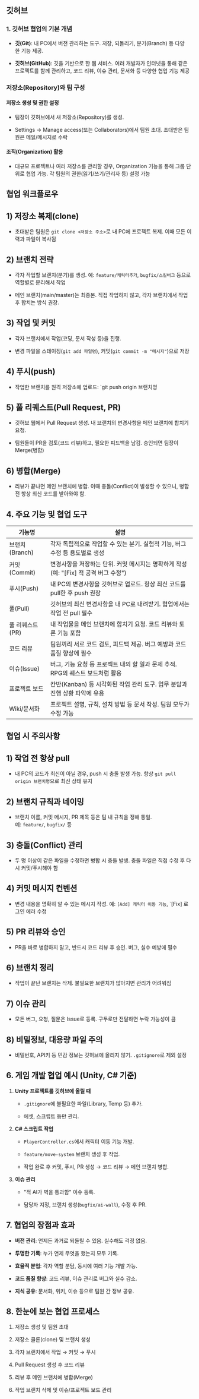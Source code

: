 ## 깃허브
### **1. 깃허브 협업의 기본 개념**

- **깃(Git)**: 내 PC에서 버전 관리하는 도구. 저장, 되돌리기, 분기(Branch) 등 다양한 기능 제공.
    
- **깃허브(GitHub)**: 깃을 기반으로 한 웹 서비스. 여러 개발자가 인터넷을 통해 같은 프로젝트를 함께 관리하고, 코드 리뷰, 이슈 관리, 문서화 등 다양한 협업 기능 제공

### **저장소(Repository)와 팀 구성**

#### **저장소 생성 및 권한 설정**

- 팀장이 깃허브에서 새 저장소(Repository)를 생성.
    
- Settings → Manage access(또는 Collaborators)에서 팀원 초대. 초대받은 팀원은 메일/메시지로 수락

#### **조직(Organization) 활용**

- 대규모 프로젝트나 여러 저장소를 관리할 경우, Organization 기능을 통해 그룹 단위로 협업 가능. 각 팀원의 권한(읽기/쓰기/관리자 등) 설정 가능


## **협업 워크플로우**

## **1) 저장소 복제(clone)**

- 초대받은 팀원은 `git clone <저장소 주소>`로 내 PC에 프로젝트 복제. 이때 모든 이력과 파일이 복사됨

## **2) 브랜치 전략**

- 각자 작업할 브랜치(분기)를 생성. 예: `feature/캐릭터추가`, `bugfix/스킬버그` 등으로 역할별로 분리해서 작업
    
- 메인 브랜치(main/master)는 최종본. 직접 작업하지 않고, 각자 브랜치에서 작업 후 합치는 방식 권장.
## **3) 작업 및 커밋**

- 각자 브랜치에서 작업(코딩, 문서 작성 등)을 진행.
    
- 변경 파일을 스테이징(`git add 파일명`), 커밋(`git commit -m "메시지"`)으로 저장
    

## **4) 푸시(push)**

- 작업한 브랜치를 원격 저장소에 업로드: `git push origin 브랜치명
    

## **5) 풀 리퀘스트(Pull Request, PR)**

- 깃허브 웹에서 Pull Request 생성. 내 브랜치의 변경사항을 메인 브랜치에 합치기 요청.
    
- 팀원들이 PR을 검토(코드 리뷰)하고, 필요한 피드백을 남김. 승인되면 팀장이 Merge(병합)
    

## **6) 병합(Merge)**

- 리뷰가 끝나면 메인 브랜치에 병합. 이때 충돌(Conflict)이 발생할 수 있으니, 병합 전 항상 최신 코드를 받아와야 함.


## **4. 주요 기능 및 협업 도구**

| 기능명         | 설명                                                    |
| ----------- | ----------------------------------------------------- |
| 브랜치(Branch) | 각자 독립적으로 작업할 수 있는 분기. 실험적 기능, 버그 수정 등 용도별로 생성         |
| 커밋(Commit)  | 변경사항을 저장하는 단위. 커밋 메시지는 명확하게 작성(예: "[Fix] 적 공격 버그 수정") |
| 푸시(Push)    | 내 PC의 변경사항을 깃허브로 업로드. 항상 최신 코드를 pull한 후 push 권장       |
| 풀(Pull)     | 깃허브의 최신 변경사항을 내 PC로 내려받기. 협업에서는 작업 전 pull 필수          |
| 풀 리퀘스트(PR)  | 내 작업물을 메인 브랜치에 합치기 요청. 코드 리뷰와 토론 기능 포함                |
| 코드 리뷰       | 팀원끼리 서로 코드 검토, 피드백 제공. 버그 예방과 코드 품질 향상에 필수            |
| 이슈(Issue)   | 버그, 기능 요청 등 프로젝트 내의 할 일과 문제 추적. RPG의 퀘스트 보드처럼 활용      |
| 프로젝트 보드     | 칸반(Kanban) 등 시각화된 작업 관리 도구. 업무 분담과 진행 상황 파악에 유용       |
| Wiki/문서화    | 프로젝트 설명, 규칙, 설치 방법 등 문서 작성. 팀원 모두가 수정 가능              |


## **협업 시 주의사항**

## **1) 작업 전 항상 pull**

- 내 PC의 코드가 최신이 아닐 경우, push 시 충돌 발생 가능. 항상 `git pull origin 브랜치명`으로 최신 상태 유지
    

## **2) 브랜치 규칙과 네이밍**

- 브랜치 이름, 커밋 메시지, PR 제목 등은 팀 내 규칙을 정해 통일. 예: `feature/`, `bugfix/` 등
    

## **3) 충돌(Conflict) 관리**

- 두 명 이상이 같은 파일을 수정하면 병합 시 충돌 발생. 충돌 파일은 직접 수정 후 다시 커밋/푸시해야 함
    

## **4) 커밋 메시지 컨벤션**

- 변경 내용을 명확히 알 수 있는 메시지 작성. 예: `[Add] 캐릭터 이동 기능`, `[Fix] 로그인 에러 수정
    

## **5) PR 리뷰와 승인**

- PR을 바로 병합하지 말고, 반드시 코드 리뷰 후 승인. 버그, 실수 예방에 필수
    

## **6) 브랜치 정리**

- 작업이 끝난 브랜치는 삭제. 불필요한 브랜치가 많아지면 관리가 어려워짐
    

## **7) 이슈 관리**

- 모든 버그, 요청, 질문은 Issue로 등록. 구두로만 전달하면 누락 가능성이 큼

## **8) 비밀정보, 대용량 파일 주의**

- 비밀번호, API키 등 민감 정보는 깃허브에 올리지 않기. `.gitignore`로 제외 설정

## **6. 게임 개발 협업 예시 (Unity, C# 기준)**

1. **Unity 프로젝트를 깃허브에 올릴 때**
    
    - `.gitignore`에 불필요한 파일(Library, Temp 등) 추가.
        
    - 에셋, 스크립트 등만 관리.
        
2. **C# 스크립트 작업**
    
    - `PlayerController.cs`에서 캐릭터 이동 기능 개발.
        
    - `feature/move-system` 브랜치 생성 후 작업.
        
    - 작업 완료 후 커밋, 푸시, PR 생성 → 코드 리뷰 → 메인 브랜치 병합.
        
3. **이슈 관리**
    
    - "적 AI가 벽을 통과함" 이슈 등록.
        
    - 담당자 지정, 브랜치 생성(`bugfix/ai-wall`), 수정 후 PR.
        

## **7. 협업의 장점과 효과**

- **버전 관리**: 언제든 과거로 되돌릴 수 있음. 실수해도 걱정 없음.
    
- **투명한 기록**: 누가 언제 무엇을 했는지 모두 기록.
    
- **효율적 분업**: 각자 역할 분담, 동시에 여러 기능 개발 가능.
    
- **코드 품질 향상**: 코드 리뷰, 이슈 관리로 버그와 실수 감소.
    
- **지식 공유**: 문서화, 위키, 이슈 등으로 팀원 간 정보 공유.
    

## **8. 한눈에 보는 협업 프로세스**

1. 저장소 생성 및 팀원 초대
    
2. 저장소 클론(clone) 및 브랜치 생성
    
3. 각자 브랜치에서 작업 → 커밋 → 푸시
    
4. Pull Request 생성 후 코드 리뷰
    
5. 리뷰 후 메인 브랜치에 병합(Merge)
    
6. 작업 브랜치 삭제 및 이슈/프로젝트 보드 관리
